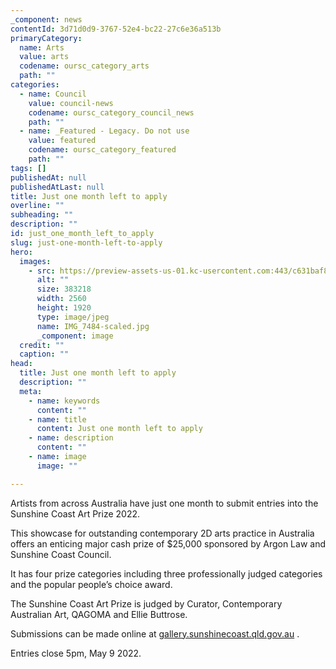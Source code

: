 ```yaml
---
_component: news
contentId: 3d71d0d9-3767-52e4-bc22-27c6e36a513b
primaryCategory:
  name: Arts
  value: arts
  codename: oursc_category_arts
  path: ""
categories:
  - name: Council
    value: council-news
    codename: oursc_category_council_news
    path: ""
  - name: _Featured - Legacy. Do not use
    value: featured
    codename: oursc_category_featured
    path: ""
tags: []
publishedAt: null
publishedAtLast: null
title: Just one month left to apply
overline: ""
subheading: ""
description: ""
id: just_one_month_left_to_apply
slug: just-one-month-left-to-apply
hero:
  images:
    - src: https://preview-assets-us-01.kc-usercontent.com:443/c631baf8-1b46-001f-580c-d0001b68b4a8/b0201fee-153d-4f35-a9fb-3f8ed49c02fe/IMG_7484-scaled.jpg
      alt: ""
      size: 383218
      width: 2560
      height: 1920
      type: image/jpeg
      name: IMG_7484-scaled.jpg
      _component: image
  credit: ""
  caption: ""
head:
  title: Just one month left to apply
  description: ""
  meta:
    - name: keywords
      content: ""
    - name: title
      content: Just one month left to apply
    - name: description
      content: ""
    - name: image
      image: ""

---
```

Artists from across Australia have just one month to submit entries into the Sunshine Coast Art Prize 2022.

This showcase for outstanding contemporary 2D arts practice in Australia offers an enticing major cash prize of $25,000 sponsored by Argon Law and Sunshine Coast Council.

It has four prize categories including three professionally judged categories and the popular people’s choice award.

The Sunshine Coast Art Prize is judged by Curator, Contemporary Australian Art, QAGOMA and Ellie Buttrose.

Submissions can be made online at [gallery.sunshinecoast.qld.gov.au](https://gallery.sunshinecoast.qld.gov.au/Art-Prizes/Sunshine-Coast-Art-Prize)
.

Entries close 5pm, May 9 2022.
